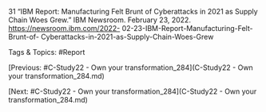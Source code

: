 31  “IBM Report: Manufacturing Felt Brunt of Cyberattacks 
in 2021 as Supply Chain Woes Grew.” IBM Newsroom. 
February 23, 2022. https://newsroom.ibm.com/2022-
02-23-IBM-Report-Manufacturing-Felt-Brunt-of-
Cyberattacks-in-2021-as-Supply-Chain-Woes-Grew 

   Tags & Topics:
   #Report

[Previous: #C-Study22 - Own your transformation_284](C-Study22 - Own your transformation_284.md)

[Next: #C-Study22 - Own your transformation_284](C-Study22 - Own your transformation_284.md)